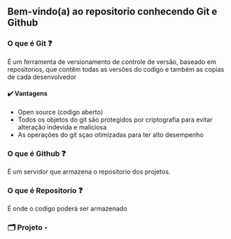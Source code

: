  ## Bem-vindo(a) ao repositorio conhecendo Git e Github</a>

 ### O que é Git ❓
   É um ferramenta de versionamento de controle de versão, baseado em repositorios, que contêm todas as versões do codigo e também as copias de cada desenvolvedor  
   
 #### ✔️ Vantagens
   *  Open source (codigo aberto)
   *  Todos os objetos do git são protegidos por criptografia para evitar alteração indevida e maliciosa
   *  As operações do git sçao otimizadas para ter alto desempenho
     
 ### 

 ### O que é Github ❓
   É um servidor que armazena o repositorio dos projetos.

 ### O que é Repositorio ❓
   É onde o codigo poderá ser armazenado

 ### 🗂️ Projeto - 
 ##
